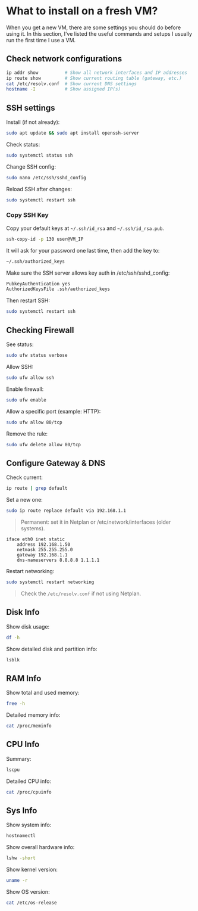# What to install on a fresh VM?

When you get a new VM, there are some settings you should do before using it. In this section, I’ve listed the useful commands and setups I usually run the first time I use a VM.

## Check network configurations

```bash
ip addr show          # Show all network interfaces and IP addresses
ip route show         # Show current routing table (gateway, etc.)
cat /etc/resolv.conf  # Show current DNS settings
hostname -I           # Show assigned IP(s)
```

## SSH settings

Install (if not already):

```bash
sudo apt update && sudo apt install openssh-server
```

Check status:

```bash
sudo systemctl status ssh
```

Change SSH config:

```bash
sudo nano /etc/ssh/sshd_config
```

Reload SSH after changes:

```bash
sudo systemctl restart ssh
```

### Copy SSH Key

Copy your default keys at `~/.ssh/id_rsa` and `~/.ssh/id_rsa.pub`.

```bash
ssh-copy-id -p 130 user@VM_IP
```

It will ask for your password one last time, then add the key to:

```bash
~/.ssh/authorized_keys
```

Make sure the SSH server allows key auth in /etc/ssh/sshd_config:

```bash
PubkeyAuthentication yes
AuthorizedKeysFile .ssh/authorized_keys
```

Then restart SSH:

```bash
sudo systemctl restart ssh
```

## Checking Firewall

See status:

```bash
sudo ufw status verbose
```

Allow SSH:

```bash
sudo ufw allow ssh
```

Enable firewall:

```bash
sudo ufw enable
```

Allow a specific port (example: HTTP):

```bash
sudo ufw allow 80/tcp
```

Remove the rule:

```bash
sudo ufw delete allow 80/tcp
```

## Configure Gateway & DNS

Check current:

```bash
ip route | grep default
```

Set a new one:

```bash
sudo ip route replace default via 192.168.1.1
```

> Permanent: set it in Netplan or /etc/network/interfaces (older systems).

```
iface eth0 inet static
    address 192.168.1.50
    netmask 255.255.255.0
    gateway 192.168.1.1
    dns-nameservers 8.8.8.8 1.1.1.1
```

Restart networking:

```bash
sudo systemctl restart networking
```

> Check the `/etc/resolv.conf` if not using Netplan.

## Disk Info

Show disk usage:

```bash
df -h
```

Show detailed disk and partition info:

```bash
lsblk
```

## RAM Info

Show total and used memory:

```bash
free -h
```

Detailed memory info:

```bash
cat /proc/meminfo
```

## CPU Info

Summary:

```bash
lscpu
```

Detailed CPU info:

```bash
cat /proc/cpuinfo
```

## Sys Info

Show system info:

```bash
hostnamectl
```

Show overall hardware info:

```bash
lshw -short
```

Show kernel version:

```bash
uname -r
```

Show OS version:

```bash
cat /etc/os-release
```
